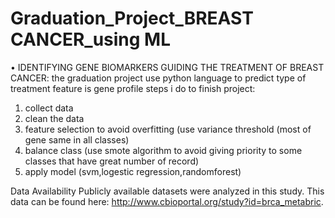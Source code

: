# Graduation_Project_BREAST CANCER_using ML
•	IDENTIFYING GENE BIOMARKERS GUIDING THE TREATMENT OF BREAST CANCER:
the graduation project use python language to predict type of treatment feature is gene profile steps i do to finish project:
1.  collect data 
2. clean the data
3. feature selection to avoid overfitting (use variance threshold (most of gene same in all classes)
4. balance class (use smote algorithm to avoid giving priority  to some classes that have great number of record) 
5. apply model (svm,logestic regression,randomforest)


Data Availability Publicly available datasets were analyzed in this study. This data can be found here: http://www.cbioportal.org/study?id=brca_metabric.
